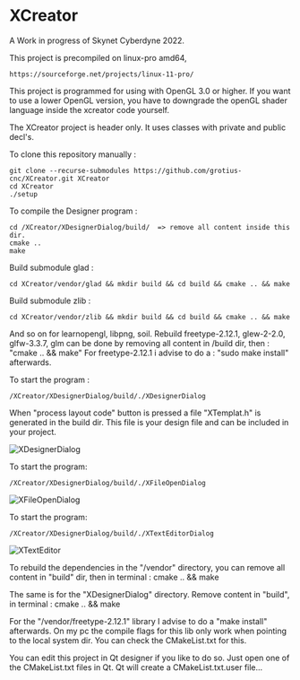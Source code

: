 # XCreator

A Work in progress of Skynet Cyberdyne 2022.

This project is precompiled on linux-pro amd64, 

	https://sourceforge.net/projects/linux-11-pro/

This project is programmed for using with OpenGL 3.0 or higher.
If you want to use a lower OpenGL version, you have to downgrade the openGL shader language inside the xcreator code yourself. 

The XCreator project is header only. It uses classes with private and public decl's.


To clone this repository manually :
	
	git clone --recurse-submodules https://github.com/grotius-cnc/XCreator.git XCreator
	cd XCreator
	./setup

To compile the Designer program :

	cd /XCreator/XDesignerDialog/build/  => remove all content inside this dir.
	cmake ..
	make
	
Build submodule glad :
	
	cd XCreator/vendor/glad && mkdir build && cd build && cmake .. && make
	
Build submodule zlib :
	
	cd XCreator/vendor/zlib && mkdir build && cd build && cmake .. && make
	
And so on for learnopengl, libpng, soil.
Rebuild freetype-2.12.1, glew-2-2.0, glfw-3.3.7, glm can be done by removing all content in /build dir, then : "cmake .. && make"
For freetype-2.12.1 i advise to do a : "sudo make install" afterwards. 

To start the program :

	/XCreator/XDesignerDialog/build/./XDesignerDialog

When "process layout code" button is pressed a file "XTemplat.h" is generated in the build dir. 
This file is your design file and can be included in your project.

![XDesignerDialog](https://user-images.githubusercontent.com/44880102/194404378-7965d88d-a66b-4fd6-8747-61146b25c7c8.jpg)

To start the program:

	/XCreator/XDesignerDialog/build/./XFileOpenDialog

![XFileOpenDialog](https://user-images.githubusercontent.com/44880102/194404395-12e6be5d-ba60-4a6e-bd87-ab3418a3d4db.jpg)

To start the program:

	/XCreator/XDesignerDialog/build/./XTextEditorDialog
	
![XTextEditor](https://user-images.githubusercontent.com/44880102/194404400-12750fca-4301-4aa4-a9c4-6ff7d00b8811.jpg)

To rebuild the dependencies in the "/vendor" directory, you can remove all content in "build" dir, then in terminal : cmake .. && make

The same is for the "XDesignerDialog" directory. Remove content in "build", in terminal : cmake .. && make

For the "/vendor/freetype-2.12.1" library I advise to do a "make install" afterwards. On my pc the compile flags for this lib only work
when pointing to the local system dir. You can check the CMakeList.txt for this.

You can edit this project in Qt designer if you like to do so. Just open one of the CMakeList.txt files in Qt.
Qt will create a CMakeList.txt.user file... 




